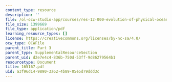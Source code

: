 ```yaml
---
content_type: resource
description: ''
file: /ol-ocw-studio-app/courses/res-12-000-evolution-of-physical-oceanography-spring-2007/a3f96d1498903a624b8905e5d79ddd3c_165167.pdf
file_size: 1399669
file_type: application/pdf
learning_resource_types: []
license: https://creativecommons.org/licenses/by-nc-sa/4.0/
ocw_type: OCWFile
parent_title: Part 3
parent_type: SupplementalResourceSection
parent_uid: d2e7e4c4-836b-750d-53ff-9d86279564b1
resourcetype: Document
title: 165167.pdf
uid: a3f96d14-9890-3a62-4b89-05e5d79ddd3c
---
```

